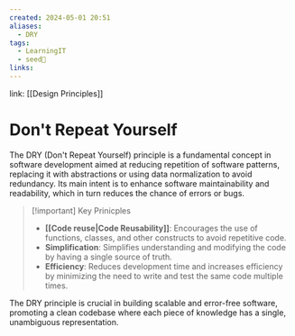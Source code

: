 ```yaml
---
created: 2024-05-01 20:51
aliases:
  - DRY
tags:
  - LearningIT
  - seed🌱
links:
---
```


link: [[Design Principles]]

# Don't Repeat Yourself

The DRY (Don't Repeat Yourself) principle is a fundamental concept in software development aimed at reducing repetition of software patterns, replacing it with abstractions or using data normalization to avoid redundancy. Its main intent is to enhance software maintainability and readability, which in turn reduces the chance of errors or bugs.

> [!important] Key Prinicples
> - **[[Code reuse|Code Reusability]]**: Encourages the use of functions, classes, and other constructs to avoid repetitive code.
> - **Simplification**: Simplifies understanding and modifying the code by having a single source of truth.
> - **Efficiency**: Reduces development time and increases efficiency by minimizing the need to write and test the same code multiple times.

The DRY principle is crucial in building scalable and error-free software, promoting a clean codebase where each piece of knowledge has a single, unambiguous representation.

